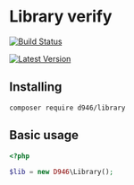 # Library verify

[![Build Status](https://travis-ci.org/d946/library.svg?branch=master)](https://travis-ci.org/d946/library)

[![Latest Version](https://img.shields.io/packagist/v/d946/library.svg?style=flat)](https://packagist.org/packages/d946/library)

## Installing
```
composer require d946/library
```

## Basic usage
```php
<?php

$lib = new D946\Library();

```